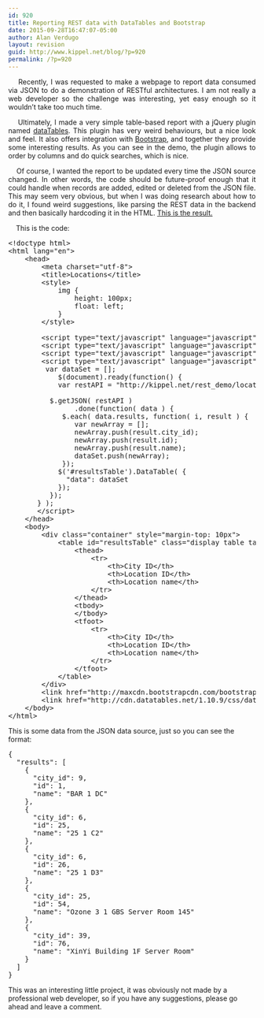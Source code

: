 ```yaml
---
id: 920
title: Reporting REST data with DataTables and Bootstrap
date: 2015-09-28T16:47:07-05:00
author: Alan Verdugo
layout: revision
guid: http://www.kippel.net/blog/?p=920
permalink: /?p=920
---
```

<p style="text-align: justify;">
      Recently, I was requested to make a webpage to report data consumed via JSON to do a demonstration of RESTful architectures. I am not really a web developer so the challenge was interesting, yet easy enough so it wouldn&#8217;t take too much time.
</p>

<p style="text-align: justify;">
      Ultimately, I made a very simple table-based report with a jQuery plugin named <a href="http://www.datatables.net/" target="_blank">dataTables</a>. This plugin has very weird behaviours, but a nice look and feel. It also offers integration with <a href="http://getbootstrap.com/" target="_blank">Bootstrap</a>, and together they provide some interesting results. As you can see in the demo, the plugin allows to order by columns and do quick searches, which is nice.
</p>

<p style="text-align: justify;">
      Of course, I wanted the report to be updated every time the JSON source changed. In other words, the code should be future-proof enough that it could handle when records are added, edited or deleted from the JSON file. This may seem very obvious, but when I was doing research about how to do it, I found weird suggestions, like parsing the REST data in the backend and then basically hardcoding it in the HTML. <a href="http://kippel.net/rest_demo/locations.html" target="_blank">This is the result.</a>
</p>

<p style="text-align: justify;">
      This is the code:
</p>

<pre class="theme:sublime-text font:ubuntu-mono font-size-enable:false striped:false wrap:true lang:xhtml decode:true " title="HTML/JS code">&lt;!doctype html&gt;
&lt;html lang="en"&gt;
	&lt;head&gt;
		&lt;meta charset="utf-8"&gt;
		&lt;title&gt;Locations&lt;/title&gt;
		&lt;style&gt;
			img {
				height: 100px;
				float: left;
			}
		&lt;/style&gt;

		&lt;script type="text/javascript" language="javascript" src="http://code.jquery.com/jquery-1.11.3.min.js"&gt;&lt;/script&gt;
		&lt;script type="text/javascript" language="javascript" src="http://cdn.datatables.net/1.10.9/js/jquery.dataTables.min.js"&gt;&lt;/script&gt;
		&lt;script type="text/javascript" language="javascript" src="http://cdn.datatables.net/1.10.9/js/dataTables.bootstrap.min.js"&gt;&lt;/script&gt;
		&lt;script type="text/javascript" language="javascript" class="init"&gt;
         var dataSet = []; 
			$(document).ready(function() {
          	var restAPI = "http://kippel.net/rest_demo/locations.json";	
          
          $.getJSON( restAPI )
				.done(function( data ) {
             $.each( data.results, function( i, result ) {
                var newArray = [];
                newArray.push(result.city_id);
                newArray.push(result.id);
                newArray.push(result.name);
                dataSet.push(newArray);
             });
            $('#resultsTable').DataTable( {
              "data": dataSet
            });
          });
       } );
       &lt;/script&gt;
	&lt;/head&gt;
	&lt;body&gt;
		&lt;div class="container" style="margin-top: 10px"&gt;
			&lt;table id="resultsTable" class="display table table-bordered" cellspacing="0" width="100%"&gt;
				&lt;thead&gt;
					&lt;tr&gt;
						&lt;th&gt;City ID&lt;/th&gt;
						&lt;th&gt;Location ID&lt;/th&gt;
						&lt;th&gt;Location name&lt;/th&gt;
					&lt;/tr&gt;
				&lt;/thead&gt;
        		&lt;tbody&gt;
        		&lt;/tbody&gt;
				&lt;tfoot&gt;
					&lt;tr&gt;
						&lt;th&gt;City ID&lt;/th&gt;
					    &lt;th&gt;Location ID&lt;/th&gt;
						&lt;th&gt;Location name&lt;/th&gt;
					&lt;/tr&gt;
				&lt;/tfoot&gt;
			&lt;/table&gt;
		&lt;/div&gt;
		&lt;link href="http://maxcdn.bootstrapcdn.com/bootstrap/3.3.5/css/bootstrap.min.css" rel="stylesheet"&gt;
		&lt;link href="http://cdn.datatables.net/1.10.9/css/dataTables.bootstrap.min.css" rel="stylesheet"&gt;
	&lt;/body&gt;
&lt;/html&gt;</pre>

This is some data from the JSON data source, just so you can see the format:

<pre class="theme:tomorrow-night font:ubuntu-mono font-size-enable:false striped:false lang:default decode:true" title="JSON data">{
  "results": [
    {
      "city_id": 9, 
      "id": 1, 
      "name": "BAR 1 DC"
    }, 
    {
      "city_id": 6, 
      "id": 25, 
      "name": "25 1 C2"
    }, 
    {
      "city_id": 6, 
      "id": 26, 
      "name": "25 1 D3"
    }, 
    {
      "city_id": 25, 
      "id": 54, 
      "name": "Ozone 3 1 GBS Server Room 145"
    }, 
    {
      "city_id": 39, 
      "id": 76, 
      "name": "XinYi Building 1F Server Room"
    }
  ]
}</pre>

This was an interesting little project, it was obviously not made by a professional web developer, so if you have any suggestions, please go ahead and leave a comment.

<p style="text-align: justify;">